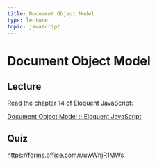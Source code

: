 ```yaml
---
title: Document Object Model
type: lecture
topic: javascript
---
```


# Document Object Model

## Lecture

Read the chapter 14 of Eloquent JavaScript:

[Document Object Model :: Eloquent JavaScript](https://eloquentjavascript.net/14_dom.html)

## Quiz

https://forms.office.com/r/uwWhjR1MWs
